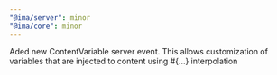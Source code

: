 ```yaml
---
"@ima/server": minor
"@ima/core": minor
---
```


Aded new ContentVariable server event. This allows customization of variables that are injected to content using #{...} interpolation
